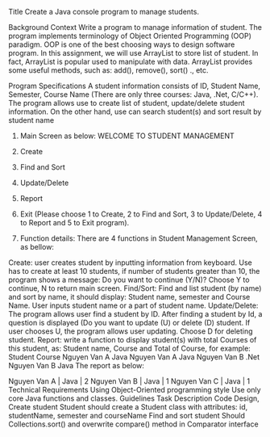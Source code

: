 Title
Create a Java console program to manage students.

Background Context
Write a program to manage information of student. The program implements terminology of Object Oriented Programming (OOP) paradigm. OOP is one of the best choosing ways to design software program. In this assignment, we will use ArrayList to store list of student. In fact, ArrayList is popular used to manipulate with data. ArrayList provides some useful methods, such as: add(), remove(), sort() ., etc.

Program Specifications
A student information consists of ID, Student Name, Semester, Course Name (There are only three courses: Java, .Net, C/C++). The program allows use to create list of student, update/delete student information. On the other hand, use can search student(s) and sort result by student name

1. Main Screen as below:
WELCOME TO STUDENT MANAGEMENT

1. Create
2. Find and Sort
3. Update/Delete
4. Report
5. Exit
   (Please choose 1 to Create, 2 to Find and Sort, 3 to Update/Delete, 4 to Report and 5 to Exit program).
2. Function details:
There are 4 functions in Student Management Screen, as bellow:

Create: user creates student by inputting information from keyboard. Use has to create at least 10 students, if number of students greater than 10, the program shows a message: Do you want to continue (Y/N)? Choose Y to continue, N to return main screen.
Find/Sort: Find and list student (by name) and sort by name, it should display: Student name, semester and Course Name. User inputs student name or a part of student name.
Update/Delete: The program allows user find a student by ID. After finding a student by Id, a question is displayed (Do you want to update (U) or delete (D) student. If user chooses U, the program allows user updating. Choose D for deleting student.
Report: write a function to display student(s) with total Courses of this student, as: Student name, Course and Total of Course, for example:
Student	Course
Nguyen Van A	Java
Nguyen Van A	Java
Nguyen Van B	.Net
Nguyen Van B	Java
The report as below:

Nguyen Van A | Java | 2
Nguyen Van B | Java | 1
Nguyen Van C | Java | 1
Technical Requirements
Using Object-Oriented programming style
Use only core Java functions and classes.
Guidelines
Task	Description
Code Design, Create student	Student should create a Student class with attributes: id, studentName, semester and courseName
Find and sort student	Should Collections.sort() and overwrite compare() method in Comparator interface
